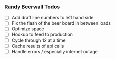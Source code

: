 ### Randy Beerwall Todos

- [ ] Add draft line numbers to left hand side
- [ ] Fix the flash of the beer board in between loads
- [ ] Optimize space
- [ ] Hookup to feed to production
- [ ] Cycle through 12 at a time
- [ ] Cache results of api calls
- [ ] Handle errors / especially internet outage
